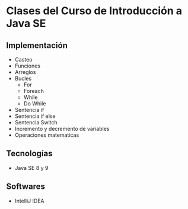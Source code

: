 # Clases del Curso de Introducción a Java SE
## Implementación
* Casteo
* Funciones
* Arreglos
* Bucles
  * For
  * Foreach
  * While
  * Do While
* Sentencia if
* Sentencia if else
* Sentencia Switch
* Incremento y decremento de variables
* Operaciones matematicas

## Tecnologías
* Java SE 8 y 9

## Softwares
* IntelliJ IDEA
